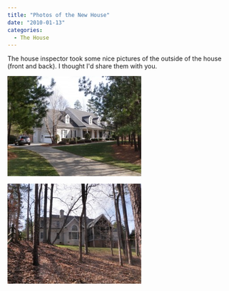 ```yaml
---
title: "Photos of the New House"
date: "2010-01-13"
categories: 
  - The House
---
```


The house inspector took some nice pictures of the outside of the house (front and back). I thought I'd share them with you.

[![](images/015-300x225.jpg)](http://www.thewargos.com/wp-content/uploads/2010/01/015.jpg)

[![](images/017-300x225.jpg)](http://www.thewargos.com/wp-content/uploads/2010/01/017.jpg)

